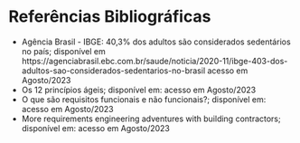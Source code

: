 # Referências Bibliográficas
<ul>
 <li>Agência Brasil - IBGE: 40,3% dos adultos são considerados sedentários no país; disponível em <href>https://agenciabrasil.ebc.com.br/saude/noticia/2020-11/ibge-403-dos-adultos-sao-considerados-sedentarios-no-brasil</href> acesso em Agosto/2023</li> 


<li>Os 12 princípios ágeis; disponível em: <https://www.desenhoinstrucional.com/post/infogr%C3%A1fico-princ%C3%ADpios-%C3%A1geis> acesso em Agosto/2023</li>



<li>O que são requisitos funcionais e não funcionais?; disponível em: <https://analisederequisitos.com.br/requisitos-funcionais-e-nao-funcionais/> acesso em Agosto/2023</li>



<li>More requirements engineering adventures with building contractors; disponível em: <https://link.springer.com/article/10.1007/s00766-003-0177-x> acesso em Agosto/2023</li>

</ul>
